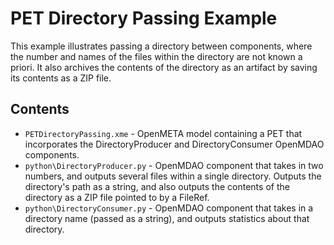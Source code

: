 PET Directory Passing Example
=============================

This example illustrates passing a directory between components, where the number and names of the files within the directory are not known a priori.  It also archives the contents of the directory as an artifact by saving its contents as a ZIP file.

Contents
--------

  * `PETDirectoryPassing.xme` - OpenMETA model containing a PET that incorporates the DirectoryProducer and DirectoryConsumer OpenMDAO components.
  * `python\DirectoryProducer.py` - OpenMDAO component that takes in two numbers, and outputs several files within a single directory.  Outputs the directory's path as a string, and also outputs the contents of the directory as a ZIP file pointed to by a FileRef.
  * `python\DirectoryConsumer.py` - OpenMDAO component that takes in a directory name (passed as a string), and outputs statistics about that directory.
